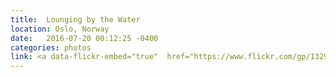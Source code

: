 ```yaml
---
title:  Lounging by the Water
location: Oslo, Norway
date:   2016-07-20 00:12:25 -0400
categories: photos
link: <a data-flickr-embed="true"  href="https://www.flickr.com/gp/132974595@N06/nY5gaW" title="F1000021"><img src="https://c6.staticflickr.com/4/3799/18990115533_70de29947d.jpg" width="500" height="337" alt="F1000021"></a><script async src="//embedr.flickr.com/assets/client-code.js" charset="utf-8"></script>
---
```

